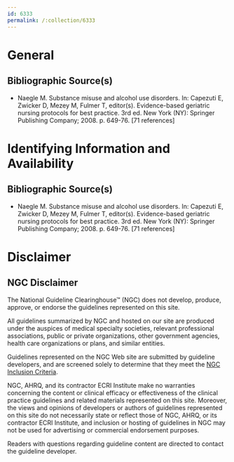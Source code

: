 ```yaml
---
id: 6333
permalink: /:collection/6333
---
```


# General

## Bibliographic Source(s)

- Naegle M. Substance misuse and alcohol use disorders. In: Capezuti E, Zwicker D, Mezey M, Fulmer T, editor(s). Evidence-based geriatric nursing protocols for best practice. 3rd ed. New York (NY): Springer Publishing Company; 2008. p. 649-76. [71 references]

# Identifying Information and Availability

## Bibliographic Source(s)

- Naegle M. Substance misuse and alcohol use disorders. In: Capezuti E, Zwicker D, Mezey M, Fulmer T, editor(s). Evidence-based geriatric nursing protocols for best practice. 3rd ed. New York (NY): Springer Publishing Company; 2008. p. 649-76. [71 references]

# Disclaimer

## NGC Disclaimer

The National Guideline Clearinghouse™ (NGC) does not develop, produce, approve, or endorse the guidelines represented on this site.

All guidelines summarized by NGC and hosted on our site are produced under the auspices of medical specialty societies, relevant professional associations, public or private organizations, other government agencies, health care organizations or plans, and similar entities.

Guidelines represented on the NGC Web site are submitted by guideline developers, and are screened solely to determine that they meet the [NGC Inclusion Criteria](/help-and-about/summaries/inclusion-criteria).

NGC, AHRQ, and its contractor ECRI Institute make no warranties concerning the content or clinical efficacy or effectiveness of the clinical practice guidelines and related materials represented on this site. Moreover, the views and opinions of developers or authors of guidelines represented on this site do not necessarily state or reflect those of NGC, AHRQ, or its contractor ECRI Institute, and inclusion or hosting of guidelines in NGC may not be used for advertising or commercial endorsement purposes.

Readers with questions regarding guideline content are directed to contact the guideline developer.


